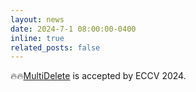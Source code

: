 ```yaml
---
layout: news
date: 2024-7-1 08:00:00-0400
inline: true
related_posts: false
---
```


🔥🔥[MultiDelete](https://arxiv.org/abs/2311.12047) is accepted by ECCV 2024.
